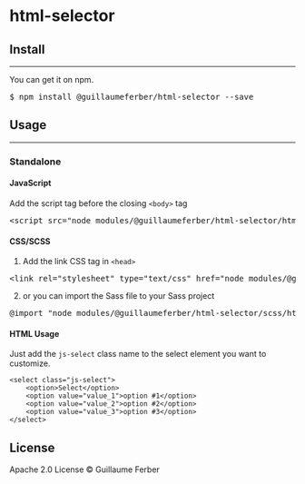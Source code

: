 # html-selector

## Install
---

You can get it on npm.

<pre>$ npm install @guillaumeferber/html-selector --save</pre>

## Usage
---

### Standalone

#### JavaScript

Add the script tag before the closing `<body>` tag

<pre>
&lt;script src=&quot;node_modules/@guillaumeferber/html-selector/html-selector.min.js&quot;&gt;&lt;/script&gt;
</pre>

#### CSS/SCSS

1) Add the link CSS tag in `<head>`
<pre>
&lt;link rel=&quot;stylesheet&quot; type=&quot;text/css&quot; href=&quot;node_modules/@guillaumeferber/html-selector/css/html-selector.min.css&quot;&gt;&lt;/script&gt;
</pre>

2) or you can import the Sass file to your Sass project

<pre>
@import "node_modules/@guillaumeferber/html-selector/scss/html-selector.default";
</pre>

#### HTML Usage

Just add the `js-select` class name to the select element you want to customize.

```
<select class="js-select">
	<option>Select</option>
	<option value="value_1">option #1</option>
	<option value="value_2">option #2</option>
	<option value="value_3">option #3</option>
</select>
```


## License
Apache 2.0 License &copy; Guillaume Ferber
